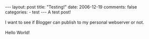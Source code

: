 --- layout: post title: "Testing!" date: 2006-12-19 comments: false
categories: - test ---
A test post! \
\
I want to see if Blogger can publish to my personal webserver or not.\
\
Hello World!

